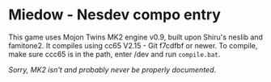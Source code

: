 Miedow - Nesdev compo entry
===========================

This game uses Mojon Twins MK2 engine v0.9, built upon Shiru's neslib and famitone2. It compiles using cc65 V2.15 - Git f7cdfbf or newer. To compile, make sure ccc65 is in the path, enter /dev and run `compile.bat`.

*Sorry, MK2 isn't and probably never be properly documented*.
